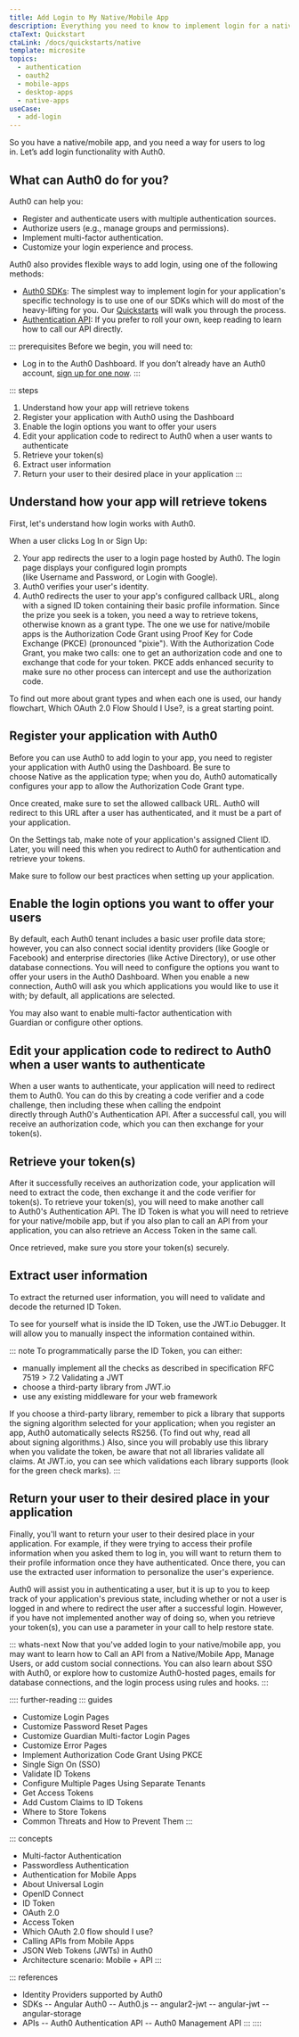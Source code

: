 ```yaml
---
title: Add Login to My Native/Mobile App
description: Everything you need to know to implement login for a native/mobile app.
ctaText: Quickstart
ctaLink: /docs/quickstarts/native
template: microsite
topics:
  - authentication
  - oauth2
  - mobile-apps
  - desktop-apps
  - native-apps
useCase:
  - add-login
---
```


So you have a native/mobile app, and you need a way for users to log in. Let’s add login functionality with Auth0.

## What can Auth0 do for you?

Auth0 can help you:

- Register and authenticate users with multiple authentication sources.
- Authorize users (e.g., manage groups and permissions).
- Implement multi-factor authentication.
- Customize your login experience and process.

Auth0 also provides flexible ways to add login, using one of the following methods:

- [Auth0 SDKs](/libraries): The simplest way to implement login for your application's specific technology is to use one of our SDKs which will do most of the heavy-lifting for you. Our [Quickstarts](/quickstart/native) will walk you through the process.
- [Authentication API](/api/authentication): If you prefer to roll your own, keep reading to learn how to call our API directly.

::: prerequisites
Before we begin, you will need to:

- Log in to the Auth0 Dashboard. If you don’t already have an Auth0 account, [sign up for one now](${manage_url}).
:::

::: steps
1. Understand how your app will retrieve tokens
1. Register your application with Auth0 using the Dashboard
1. Enable the login options you want to offer your users 
1. Edit your application code to redirect to Auth0 when a user wants to authenticate
1. Retrieve your token(s)
1. Extract user information
1. Return your user to their desired place in your application
:::

## Understand how your app will retrieve tokens
First, let's understand how login works with Auth0.

When a user clicks Log In or Sign Up:

2. Your app redirects the user to a login page hosted by Auth0. The login page displays your configured login prompts (like Username and Password, or Login with Google).
2. Auth0 verifies your user's identity.
2. Auth0 redirects the user to your app's configured callback URL, along with a signed ID token containing their basic profile information.
Since the prize you seek is a token, you need a way to retrieve tokens, otherwise known as a grant type. The one we use for native/mobile apps is the Authorization Code Grant using Proof Key for Code Exchange (PKCE) (pronounced "pixie"). With the Authorization Code Grant, you make two calls: one to get an authorization code and one to exchange that code for your token. PKCE adds enhanced security to make sure no other process can intercept and use the authorization code.

To find out more about grant types and when each one is used, our handy flowchart, Which OAuth 2.0 Flow Should I Use?, is a great starting point.

## Register your application with Auth0
Before you can use Auth0 to add login to your app, you need to register your application with Auth0 using the Dashboard. Be sure to choose Native as the application type; when you do, Auth0 automatically configures your app to allow the Authorization Code Grant type.

Once created, make sure to set the allowed callback URL. Auth0 will redirect to this URL after a user has authenticated, and it must be a part of your application.

On the Settings tab, make note of your application's assigned Client ID. Later, you will need this when you redirect to Auth0 for authentication and retrieve your tokens.

Make sure to follow our best practices when setting up your application.

## Enable the login options you want to offer your users
By default, each Auth0 tenant includes a basic user profile data store; however, you can also connect social identity providers (like Google or Facebook) and enterprise directories (like Active Directory), or use other database connections. You will need to configure the options you want to offer your users in the Auth0 Dashboard. When you enable a new connection, Auth0 will ask you which applications you would like to use it with; by default, all applications are selected.

You may also want to enable multi-factor authentication with Guardian or configure other options.

## Edit your application code to redirect to Auth0 when a user wants to authenticate
When a user wants to authenticate, your application will need to redirect them to Auth0. You can do this by creating a code verifier and a code challenge, then including these when calling the endpoint directly through Auth0's Authentication API. After a successful call, you will receive an authorization code, which you can then exchange for your token(s).

## Retrieve your token(s)
After it successfully receives an authorization code, your application will need to extract the code, then exchange it and the code verifier for token(s). To retrieve your token(s), you will need to make another call to Auth0's Authentication API. The ID Token is what you will need to retrieve for your native/mobile app, but if you also plan to call an API from your application, you can also retrieve an Access Token in the same call.

Once retrieved, make sure you store your token(s) securely.

## Extract user information
To extract the returned user information, you will need to validate and decode the returned ID Token.

To see for yourself what is inside the ID Token, use the JWT.io Debugger. It will allow you to manually inspect the information contained within.

::: note
To programmatically parse the ID Token, you can either:

- manually implement all the checks as described in specification RFC 7519 > 7.2 Validating a JWT
- choose a third-party library from JWT.io
- use any existing middleware for your web framework

If you choose a third-party library, remember to pick a library that supports the signing algorithm selected for your application; when you register an app, Auth0 automatically selects RS256. (To find out why, read all about signing algorithms.) Also, since you will probably use this library when you validate the token, be aware that not all libraries validate all claims. At JWT.io, you can see which validations each library supports (look for the green check marks).
:::

## Return your user to their desired place in your application
Finally, you'll want to return your user to their desired place in your application. For example, if they were trying to access their profile information when you asked them to log in, you will want to return them to their profile information once they have authenticated. Once there, you can use the extracted user information to personalize the user's experience.

Auth0 will assist you in authenticating a user, but it is up to you to keep track of your application's previous state, including whether or not a user is logged in and where to redirect the user after a successful login. However, if you have not implemented another way of doing so, when you retrieve your token(s), you can use a parameter in your call to help restore state. 

::: whats-next
Now that you've added login to your native/mobile app, you may want to learn how to Call an API from a Native/Mobile App, Manage Users, or add custom social connections. You can also learn about SSO with Auth0, or explore how to customize Auth0-hosted pages, emails for database connections, and the login process using rules and hooks.
:::

:::: further-reading
::: guides
- Customize Login Pages
- Customize Password Reset Pages
- Customize Guardian Multi-factor Login Pages
- Customize Error Pages
- Implement Authorization Code Grant Using PKCE
- Single Sign On (SSO)
- Validate ID Tokens
- Configure Multiple Pages Using Separate Tenants
- Get Access Tokens
- Add Custom Claims to ID Tokens
- Where to Store Tokens
- Common Threats and How to Prevent Them
:::

::: concepts
- Multi-factor Authentication
- Passwordless Authentication
- Authentication for Mobile Apps
- About Universal Login
- OpenID Connect
- ID Token
- OAuth 2.0
- Access Token
- Which OAuth 2.0 flow should I use?
- Calling APIs from Mobile Apps
- JSON Web Tokens (JWTs) in Auth0
- Architecture scenario: Mobile + API
:::

::: references
- Identity Providers supported by Auth0
- SDKs
-- Angular Auth0
-- Auth0.js
-- angular2-jwt
-- angular-jwt
-- angular-storage
- APIs
-- Auth0 Authentication API
-- Auth0 Management API
:::
::::
